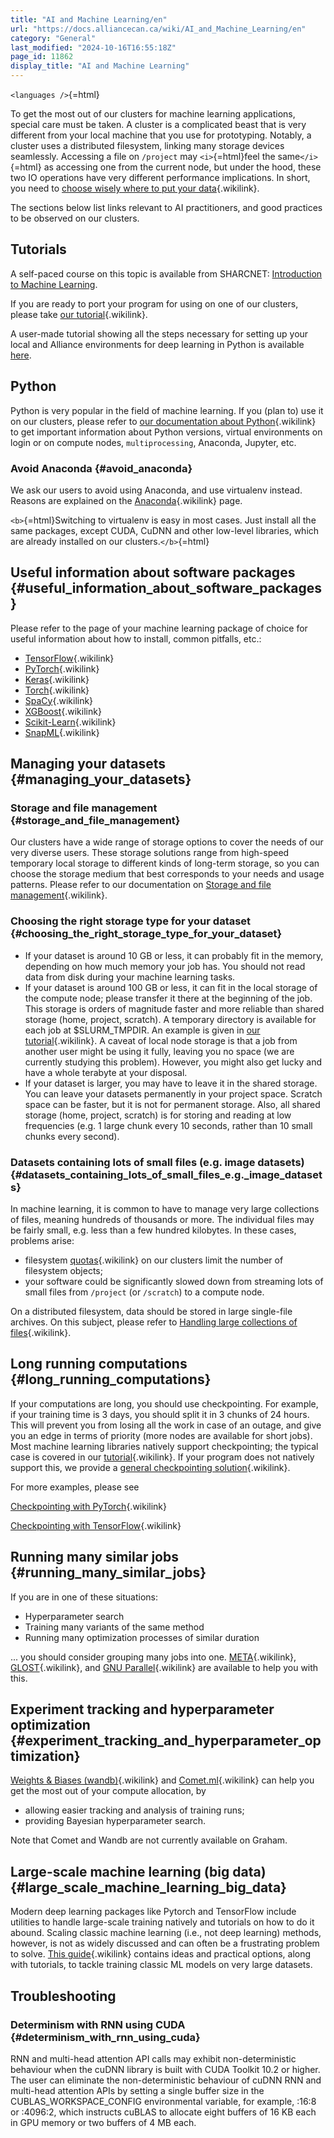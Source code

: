 ```yaml
---
title: "AI and Machine Learning/en"
url: "https://docs.alliancecan.ca/wiki/AI_and_Machine_Learning/en"
category: "General"
last_modified: "2024-10-16T16:55:18Z"
page_id: 11862
display_title: "AI and Machine Learning"
---
```


`<languages />`{=html}

To get the most out of our clusters for machine learning applications, special care must be taken. A cluster is a complicated beast that is very different from your local machine that you use for prototyping. Notably, a cluster uses a distributed filesystem, linking many storage devices seamlessly. Accessing a file on `/project` may `<i>`{=html}feel the same`</i>`{=html} as accessing one from the current node, but under the hood, these two IO operations have very different performance implications. In short, you need to [choose wisely where to put your data](https://docs.alliancecan.ca/#Managing_your_datasets "choose wisely where to put your data"){.wikilink}.

The sections below list links relevant to AI practitioners, and good practices to be observed on our clusters.

## Tutorials

A self-paced course on this topic is available from SHARCNET: [Introduction to Machine Learning](https://training.sharcnet.ca/courses/enrol/index.php?id=180).

If you are ready to port your program for using on one of our clusters, please take [our tutorial](https://docs.alliancecan.ca/Tutoriel_Apprentissage_machine/en "our tutorial"){.wikilink}.

A user-made tutorial showing all the steps necessary for setting up your local and Alliance environments for deep learning in Python is available [here](https://prashp.gitlab.io/post/compute-canada-tut/).

## Python

Python is very popular in the field of machine learning. If you (plan to) use it on our clusters, please refer to [our documentation about Python](https://docs.alliancecan.ca/Python "our documentation about Python"){.wikilink} to get important information about Python versions, virtual environments on login or on compute nodes, `multiprocessing`, Anaconda, Jupyter, etc.

### Avoid Anaconda {#avoid_anaconda}

We ask our users to avoid using Anaconda, and use virtualenv instead. Reasons are explained on the [Anaconda](https://docs.alliancecan.ca/Anaconda/en "Anaconda"){.wikilink} page.

`<b>`{=html}Switching to virtualenv is easy in most cases. Just install all the same packages, except CUDA, CuDNN and other low-level libraries, which are already installed on our clusters.`</b>`{=html}

## Useful information about software packages {#useful_information_about_software_packages}

Please refer to the page of your machine learning package of choice for useful information about how to install, common pitfalls, etc.:

- [TensorFlow](https://docs.alliancecan.ca/TensorFlow "TensorFlow"){.wikilink}
- [PyTorch](https://docs.alliancecan.ca/PyTorch "PyTorch"){.wikilink}
- [Keras](https://docs.alliancecan.ca/Keras "Keras"){.wikilink}
- [Torch](https://docs.alliancecan.ca/Torch "Torch"){.wikilink}
- [SpaCy](https://docs.alliancecan.ca/SpaCy "SpaCy"){.wikilink}
- [XGBoost](https://docs.alliancecan.ca/XGBoost "XGBoost"){.wikilink}
- [Scikit-Learn](https://docs.alliancecan.ca/Large_Scale_Machine_Learning_(Big_Data)#Scikit-Learn "Scikit-Learn"){.wikilink}
- [SnapML](https://docs.alliancecan.ca/Large_Scale_Machine_Learning_(Big_Data)#Snap_ML "SnapML"){.wikilink}

## Managing your datasets {#managing_your_datasets}

### Storage and file management {#storage_and_file_management}

Our clusters have a wide range of storage options to cover the needs of our very diverse users. These storage solutions range from high-speed temporary local storage to different kinds of long-term storage, so you can choose the storage medium that best corresponds to your needs and usage patterns. Please refer to our documentation on [Storage and file management](https://docs.alliancecan.ca/Storage_and_file_management "Storage and file management"){.wikilink}.

### Choosing the right storage type for your dataset {#choosing_the_right_storage_type_for_your_dataset}

- If your dataset is around 10 GB or less, it can probably fit in the memory, depending on how much memory your job has. You should not read data from disk during your machine learning tasks.
- If your dataset is around 100 GB or less, it can fit in the local storage of the compute node; please transfer it there at the beginning of the job. This storage is orders of magnitude faster and more reliable than shared storage (home, project, scratch). A temporary directory is available for each job at \$SLURM_TMPDIR. An example is given in [our tutorial](https://docs.alliancecan.ca/Tutoriel_Apprentissage_machine/en "our tutorial"){.wikilink}. A caveat of local node storage is that a job from another user might be using it fully, leaving you no space (we are currently studying this problem). However, you might also get lucky and have a whole terabyte at your disposal.
- If your dataset is larger, you may have to leave it in the shared storage. You can leave your datasets permanently in your project space. Scratch space can be faster, but it is not for permanent storage. Also, all shared storage (home, project, scratch) is for storing and reading at low frequencies (e.g. 1 large chunk every 10 seconds, rather than 10 small chunks every second).

### Datasets containing lots of small files (e.g. image datasets) {#datasets_containing_lots_of_small_files_e.g._image_datasets}

In machine learning, it is common to have to manage very large collections of files, meaning hundreds of thousands or more. The individual files may be fairly small, e.g. less than a few hundred kilobytes. In these cases, problems arise:

- filesystem [quotas](https://docs.alliancecan.ca/Storage_and_file_management#Filesystem_quotas_and_policies "quotas"){.wikilink} on our clusters limit the number of filesystem objects;
- your software could be significantly slowed down from streaming lots of small files from `/project` (or `/scratch`) to a compute node.

On a distributed filesystem, data should be stored in large single-file archives. On this subject, please refer to [Handling large collections of files](https://docs.alliancecan.ca/Handling_large_collections_of_files "Handling large collections of files"){.wikilink}.

## Long running computations {#long_running_computations}

If your computations are long, you should use checkpointing. For example, if your training time is 3 days, you should split it in 3 chunks of 24 hours. This will prevent you from losing all the work in case of an outage, and give you an edge in terms of priority (more nodes are available for short jobs). Most machine learning libraries natively support checkpointing; the typical case is covered in our [tutorial](https://docs.alliancecan.ca/Tutoriel_Apprentissage_machine/en#Checkpointing_a_long-running_job "tutorial"){.wikilink}. If your program does not natively support this, we provide a [general checkpointing solution](https://docs.alliancecan.ca/Points_de_contrôle/en "general checkpointing solution"){.wikilink}.

For more examples, please see

[Checkpointing with PyTorch](https://docs.alliancecan.ca/PyTorch#Creating_model_checkpoints "Checkpointing with PyTorch"){.wikilink}

[Checkpointing with TensorFlow](https://docs.alliancecan.ca/TensorFlow#Creating_model_checkpoints "Checkpointing with TensorFlow"){.wikilink}

## Running many similar jobs {#running_many_similar_jobs}

If you are in one of these situations:

- Hyperparameter search
- Training many variants of the same method
- Running many optimization processes of similar duration

\... you should consider grouping many jobs into one. [META](https://docs.alliancecan.ca/META:_A_package_for_job_farming "META"){.wikilink}, [GLOST](https://docs.alliancecan.ca/GLOST "GLOST"){.wikilink}, and [GNU Parallel](https://docs.alliancecan.ca/GNU_Parallel "GNU Parallel"){.wikilink} are available to help you with this.

## Experiment tracking and hyperparameter optimization {#experiment_tracking_and_hyperparameter_optimization}

[Weights & Biases (wandb)](https://docs.alliancecan.ca/Weights_&_Biases_(wandb) "Weights & Biases (wandb)"){.wikilink} and [Comet.ml](https://docs.alliancecan.ca/Comet.ml "Comet.ml"){.wikilink} can help you get the most out of your compute allocation, by

- allowing easier tracking and analysis of training runs;
- providing Bayesian hyperparameter search.

Note that Comet and Wandb are not currently available on Graham.

## Large-scale machine learning (big data) {#large_scale_machine_learning_big_data}

Modern deep learning packages like Pytorch and TensorFlow include utilities to handle large-scale training natively and tutorials on how to do it abound. Scaling classic machine learning (i.e., not deep learning) methods, however, is not as widely discussed and can often be a frustrating problem to solve. [This guide](https://docs.alliancecan.ca/Large_Scale_Machine_Learning_(Big_Data) "This guide"){.wikilink} contains ideas and practical options, along with tutorials, to tackle training classic ML models on very large datasets.

## Troubleshooting

### Determinism with RNN using CUDA {#determinism_with_rnn_using_cuda}

RNN and multi-head attention API calls may exhibit non-deterministic behaviour when the cuDNN library is built with CUDA Toolkit 10.2 or higher. The user can eliminate the non-deterministic behaviour of cuDNN RNN and multi-head attention APIs by setting a single buffer size in the CUBLAS_WORKSPACE_CONFIG environmental variable, for example, :16:8 or :4096:2, which instructs cuBLAS to allocate eight buffers of 16 KB each in GPU memory or two buffers of 4 MB each.
